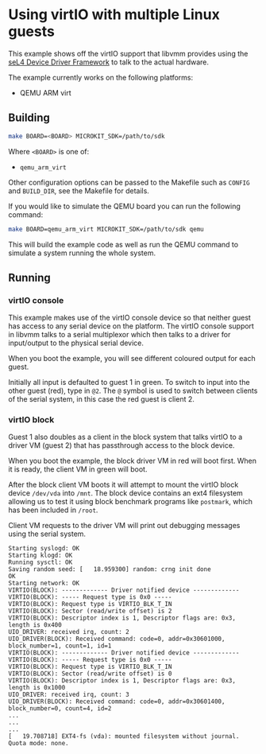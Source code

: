 # Using virtIO with multiple Linux guests

This example shows off the virtIO support that libvmm provides using the
[seL4 Device Driver Framework](https://github.com/au-ts/sddf) to talk to the
actual hardware.

The example currently works on the following platforms:
* QEMU ARM virt

## Building

```sh
make BOARD=<BOARD> MICROKIT_SDK=/path/to/sdk
```

Where `<BOARD>` is one of:
* `qemu_arm_virt`

Other configuration options can be passed to the Makefile such as `CONFIG`
and `BUILD_DIR`, see the Makefile for details.

If you would like to simulate the QEMU board you can run the following command:
```sh
make BOARD=qemu_arm_virt MICROKIT_SDK=/path/to/sdk qemu
```

This will build the example code as well as run the QEMU command to simulate a
system running the whole system.

## Running

### virtIO console

This example makes use of the virtIO console device so that neither guest has access
to any serial device on the platform. The virtIO console support in libvmm talks to
a serial multiplexor which then talks to a driver for input/output to the physical
serial device.

When you boot the example, you will see different coloured output for each guest.

Initially all input is defaulted
to guest 1 in green. To switch to input into the other guest (red), type in `@2`.
The `@` symbol is used to switch between clients of the serial system, in this case the red guest is client 2.

### virtIO block

Guest 1 also doubles as a client in the block system that talks virtIO to a driver VM (guest 2) that has passthrough access to the block device.

When you boot the example, the block driver VM in red will boot first. When it is ready, the client VM in green will boot.

After the block client VM boots it will attempt to mount the virtIO block device `/dev/vda` into `/mnt`. The block device contains an ext4 filesystem allowing us to test it using block benchmark programs like `postmark`, which has been included in `/root`.

Client VM requests to the driver VM will print out debugging messages using the serial system.
```
Starting syslogd: OK
Starting klogd: OK
Running sysctl: OK
Saving random seed: [   18.959300] random: crng init done
OK
Starting network: OK
VIRTIO(BLOCK): ------------- Driver notified device -------------
VIRTIO(BLOCK): ----- Request type is 0x0 -----
VIRTIO(BLOCK): Request type is VIRTIO_BLK_T_IN
VIRTIO(BLOCK): Sector (read/write offset) is 2
VIRTIO(BLOCK): Descriptor index is 1, Descriptor flags are: 0x3, length is 0x400
UIO_DRIVER: received irq, count: 2
UIO_DRIVER(BLOCK): Received command: code=0, addr=0x30601000, block_number=1, count=1, id=1
VIRTIO(BLOCK): ------------- Driver notified device -------------
VIRTIO(BLOCK): ----- Request type is 0x0 -----
VIRTIO(BLOCK): Request type is VIRTIO_BLK_T_IN
VIRTIO(BLOCK): Sector (read/write offset) is 0
VIRTIO(BLOCK): Descriptor index is 1, Descriptor flags are: 0x3, length is 0x1000
UIO_DRIVER: received irq, count: 3
UIO_DRIVER(BLOCK): Received command: code=0, addr=0x30601400, block_number=0, count=4, id=2
...
...
...
[   19.708718] EXT4-fs (vda): mounted filesystem without journal. Quota mode: none.
```
